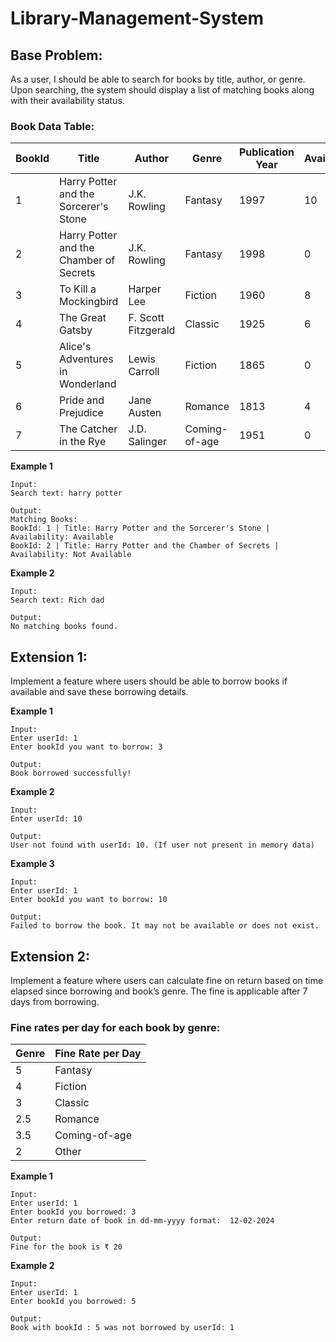# Library-Management-System

## Base Problem:
As a user, I should be able to search for books by title, author, or genre. Upon searching, the system should display a list of matching books along with their availability status.

### Book Data Table:

| BookId | Title                                |  Author   |  Genre   | Publication Year    | Availability |
|--------|--------------------------------------|-----|-----|-----|--------------|
| 1      | Harry Potter and the Sorcerer's Stone | J.K. Rowling    | Fantasy    | 1997    | 10           |
| 2      | Harry Potter and the Chamber of Secrets |   J.K. Rowling  |  Fantasy   | 1998    | 0            |
| 3      | To Kill a Mockingbird                |  Harper Lee               | Fiction           |    1960     | 8            |
| 4      | The Great Gatsby                     |    F. Scott Fitzgerald             | Classic      |   1925      | 6            |
| 5      | Alice's Adventures in Wonderland     |         Lewis Carroll         |  Fiction         |    1865     | 0            |
| 6      | Pride and Prejudice                                     |     Jane Austen            |     Romance       |  1813       | 4            |
| 7      | The Catcher in the Rye                                  |      J.D. Salinger           |   Coming-of-age         |   1951      | 0            |

**Example 1**
```
Input:
Search text: harry potter

Output:
Matching Books:
BookId: 1 | Title: Harry Potter and the Sorcerer's Stone | Availability: Available
BookId: 2 | Title: Harry Potter and the Chamber of Secrets | Availability: Not Available
```
**Example 2**
```
Input:
Search text: Rich dad

Output:
No matching books found.
```

## Extension 1:

Implement a feature where users should be able to borrow books if available and save these borrowing details.

**Example 1**
```
Input:
Enter userId: 1
Enter bookId you want to borrow: 3

Output:
Book borrowed successfully!
```
**Example 2**
```
Input:
Enter userId: 10

Output:
User not found with userId: 10. (If user not present in memory data)
```
**Example 3**
```
Input:
Enter userId: 1
Enter bookId you want to borrow: 10

Output:
Failed to borrow the book. It may not be available or does not exist.
```

## Extension 2:

Implement a feature where users can calculate fine on return based on time elapsed since borrowing and book’s genre. The fine is applicable after 7 days from borrowing.

### Fine rates per day for each book by genre:

| Genre | Fine Rate per Day |
|-------|-------------------|
| 5     | Fantasy           |
| 4     | Fiction           |
| 3     | Classic           |
| 2.5   | Romance           |
| 3.5   | Coming-of-age     |
| 2     | Other             |

**Example 1**
```
Input:
Enter userId: 1
Enter bookId you borrowed: 3
Enter return date of book in dd-mm-yyyy format:  12-02-2024

Output:
Fine for the book is ₹ 20
```

**Example 2**
```
Input:
Enter userId: 1
Enter bookId you borrowed: 5

Output:
Book with bookId : 5 was not borrowed by userId: 1
```
